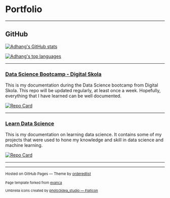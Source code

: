 # Portfolio

---

## GitHub

[![Adhang's GitHub stats](https://github-readme-stats.vercel.app/api?username=adhang&show_icons=true&hide=issues,contribs)](https://github.com/anuraghazra/github-readme-stats)

[![Adhang's top languages](https://github-readme-stats.vercel.app/api/top-langs/?username=adhang&layout=compact)](https://github.com/anuraghazra/github-readme-stats)

---

### [Data Science Bootcamp - Digital Skola](/pages/data-science-digital-skola)
This is my documentation during the Data Science bootcamp from Digital Skola. This repo will be updated regularly, at least once a week. Hopefully, everything that I have learned can be well documented.

[![Repo Card](https://github-readme-stats.vercel.app/api/pin/?username=adhang&repo=data-science-digital-skola&show_owner=true)](https://github.com/adhang/data-science-digital-skola)

---

### [Learn Data Science](/pages/learn-data-science)
This is my documentation on learning data science. It contains some of my projects that were used to hone my knowledge and skill in data science and machine learning.

[![Repo Card](https://github-readme-stats.vercel.app/api/pin/?username=adhang&repo=learn-data-science&show_owner=true)](https://github.com/adhang/learn-data-science)

---

---
<p><small>Hosted on GitHub Pages &mdash; Theme by <a href="https://github.com/orderedlist">orderedlist</a></small></p>
<p style="font-size:11px">Page template forked from <a href="https://github.com/evanca/quick-portfolio">evanca</a></p>
<p style="font-size:11px">Umbrella icons created by <a href="https://www.flaticon.com/free-icons/umbrella" title="umbrella icons">photo3idea_studio &mdash; Flaticon</a></p>
<!-- Remove above link if you don't want to attibute -->
